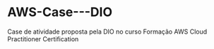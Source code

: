# AWS-Case---DIO
Case de atividade proposta pela DIO no curso Formação AWS Cloud Practitioner Certification
